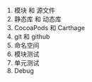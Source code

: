 1. 模块 和 源文件 
2. 静态库 和 动态库
3. CocoaPods 和 Carthage 
4. git 和 github
5. 命名空间 
6. 模块测试
7. 单元测试
8. Debug
